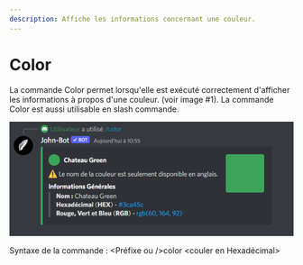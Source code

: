 ```yaml
---
description: Affiche les informations concernant une couleur.
---
```


# Color

La commande Color permet lorsqu'elle est exécuté correctement d'afficher les informations à propos d'une couleur. (voir image #1). La commande Color est aussi utilisable en slash commande.

![Image #1](../../../.gitbook/assets/Color.png)

Syntaxe de la commande : \<Préfixe ou />color \<couler en Hexadécimal>
